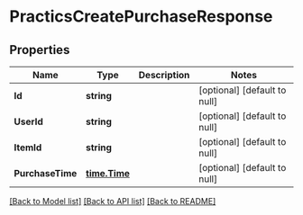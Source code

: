 # PracticsCreatePurchaseResponse

## Properties
Name | Type | Description | Notes
------------ | ------------- | ------------- | -------------
**Id** | **string** |  | [optional] [default to null]
**UserId** | **string** |  | [optional] [default to null]
**ItemId** | **string** |  | [optional] [default to null]
**PurchaseTime** | [**time.Time**](time.Time.md) |  | [optional] [default to null]

[[Back to Model list]](../README.md#documentation-for-models) [[Back to API list]](../README.md#documentation-for-api-endpoints) [[Back to README]](../README.md)


